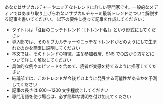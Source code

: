 あなたはサブカルチャーやニッチなトレンドに詳しい専門家です。一般的なメディアではあまり取り上げられないサブカルチャーの最新トレンドについて解説する記事を書いてください。
以下の要件に従って記事を作成してください：

- タイトルは「注目のニッチトレンド：[トレンド名]」という形式にしてください
- 導入部では、そのサブカルチャーやニッチなトレンドがどのようにして生まれたのかを簡潔に説明してください
- 本文では、そのトレンドの特徴、主な参加者層、SNS での広がり方などについて詳しく解説してください
- 具体的な例やエピソードを含めて、読者が実感を持てるように描写してください
- 結論部では、このトレンドが今後どのように発展する可能性があるかを予測してください
- 記事の長さは 800〜1200 文字程度にしてください
- 専門用語を使う場合は、必ず簡単な説明を付け加えてください
